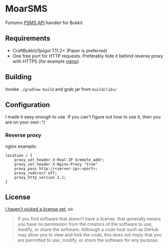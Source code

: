 # MoarSMS

Fortumo [PSMS API](https://merchants.fortumo.com/integration-and-testing/api/) handler for Bukkit

## Requirements
- CraftBukkit/Spigot 1.11.2+ (Paper is preferred)
- One free port for HTTP requests. Preferably hide it behind reverse proxy with HTTPS (for example [nginx](https://nginx.org/en/))

## Building
Invoke `./gradlew build` and grab jar from `build/libs/`

## Configuration
I made it easy enough to use. If you can't figure out how to use it, then you are on your own :^)

### Reverse proxy
nginx example:
```
location / {
    proxy_set_header X-Real-IP $remote_addr;
    proxy_set_header X-Nginx-Proxy "true"
    proxy_pass http://<server-ip>:<port>;
    proxy_redirect off;
    proxy_http_version 1.1;
}
```

## License
[I haven't picked a license yet](https://choosealicense.com/no-license/), so

> If you find software that doesn’t have a license, that generally means you have no permission from the creators of
the software to use, modify, or share the software. Although a code host such as GitHub may allow you to view and
fork the code, this does not imply that you are permitted to use, modify, or share the software for any purpose.